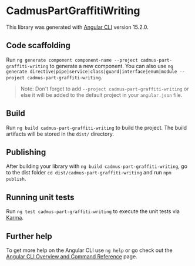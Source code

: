 # CadmusPartGraffitiWriting

This library was generated with [Angular CLI](https://github.com/angular/angular-cli) version 15.2.0.

## Code scaffolding

Run `ng generate component component-name --project cadmus-part-graffiti-writing` to generate a new component. You can also use `ng generate directive|pipe|service|class|guard|interface|enum|module --project cadmus-part-graffiti-writing`.
> Note: Don't forget to add `--project cadmus-part-graffiti-writing` or else it will be added to the default project in your `angular.json` file. 

## Build

Run `ng build cadmus-part-graffiti-writing` to build the project. The build artifacts will be stored in the `dist/` directory.

## Publishing

After building your library with `ng build cadmus-part-graffiti-writing`, go to the dist folder `cd dist/cadmus-part-graffiti-writing` and run `npm publish`.

## Running unit tests

Run `ng test cadmus-part-graffiti-writing` to execute the unit tests via [Karma](https://karma-runner.github.io).

## Further help

To get more help on the Angular CLI use `ng help` or go check out the [Angular CLI Overview and Command Reference](https://angular.io/cli) page.
